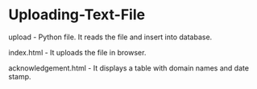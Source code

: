 # Uploading-Text-File

upload - Python file. It reads the file and insert into database.

index.html - It uploads the file in browser.

acknowledgement.html - It displays a table with domain names and date stamp.
